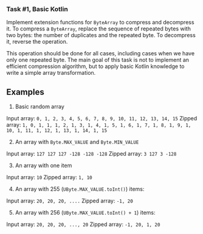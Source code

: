 ### Task #1, Basic Kotlin

Implement extension functions for `ByteArray` to compress and decompress it. 
To compress a `ByteArray`, replace the sequence of repeated bytes with two bytes: the number of duplicates and the 
repeated byte. To decompress it, reverse the operation. 

This operation should be done for all cases, including cases when we have only one repeated byte.
The main goal of this task is not to implement an efficient compression algorithm, but to apply basic Kotlin knowledge 
to write a simple array transformation.


## Examples

1. Basic random array

Input array: `0, 1, 2, 3, 4, 5, 6, 7, 8, 9, 10, 11, 12, 13, 14, 15`
Zipped array: `1, 0, 1, 1, 1, 2, 1, 3, 1, 4, 1, 5, 1, 6, 1, 7, 1, 8, 1, 9, 1, 10, 1, 11, 1, 12, 1, 13, 1, 14, 1, 15`

2. An array with `Byte.MAX_VALUE` and `Byte.MIN_VALUE`

Input array: `127 127 127 -128 -128 -128`
Zipped array: `3 127 3 -128`

3. An array with one item

Input array: `10`
Zipped array: `1, 10`

4. An array with 255 (`UByte.MAX_VALUE.toInt()`) items:

Input array: `20, 20, 20, ....`
Zipped array: `-1, 20`

5. An array with 256 (`UByte.MAX_VALUE.toInt() + 1`) items:

Input array: `20, 20, 20, ..., 20`
Zipped array: `-1, 20, 1, 20`

